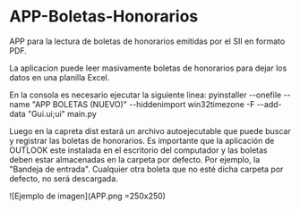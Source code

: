 # APP-Boletas-Honorarios

APP para la lectura de boletas de honorarios emitidas por el SII en formato PDF.

La aplicacion puede leer masivamente boletas de honorarios para dejar los datos en una planilla Excel.

En la consola es necesario ejecutar la siguiente linea: pyinstaller --onefile --name "APP BOLETAS (NUEVO)" --hiddenimport win32timezone -F --add-data "Gui.ui;ui" main.py

Luego en la capreta dist estará un archivo autoejecutable que puede buscar y registrar las boletas de honorarios. Es importante que la aplicación de OUTLOOK este instalada en el escritorio del computador y las boletas deben estar almacenadas en la carpeta por defecto. Por ejemplo, la "Bandeja de entrada". Cualquier otra boleta que no esté dicha carpeta por defecto, no será descargada.


![Ejemplo de imagen](APP.png =250x250)
